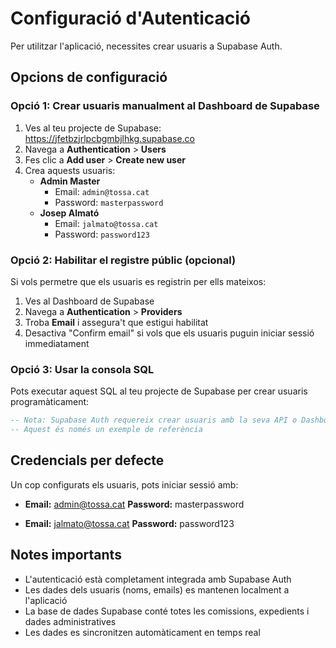 # Configuració d'Autenticació

Per utilitzar l'aplicació, necessites crear usuaris a Supabase Auth.

## Opcions de configuració

### Opció 1: Crear usuaris manualment al Dashboard de Supabase

1. Ves al teu projecte de Supabase: https://jfetbzjrlpcbgmbjlhkg.supabase.co
2. Navega a **Authentication** > **Users**
3. Fes clic a **Add user** > **Create new user**
4. Crea aquests usuaris:
   - **Admin Master**
     - Email: `admin@tossa.cat`
     - Password: `masterpassword`
   - **Josep Almató**
     - Email: `jalmato@tossa.cat`
     - Password: `password123`

### Opció 2: Habilitar el registre públic (opcional)

Si vols permetre que els usuaris es registrin per ells mateixos:

1. Ves al Dashboard de Supabase
2. Navega a **Authentication** > **Providers**
3. Troba **Email** i assegura't que estigui habilitat
4. Desactiva "Confirm email" si vols que els usuaris puguin iniciar sessió immediatament

### Opció 3: Usar la consola SQL

Pots executar aquest SQL al teu projecte de Supabase per crear usuaris programàticament:

```sql
-- Nota: Supabase Auth requereix crear usuaris amb la seva API o Dashboard
-- Aquest és només un exemple de referència
```

## Credencials per defecte

Un cop configurats els usuaris, pots iniciar sessió amb:

- **Email:** admin@tossa.cat
  **Password:** masterpassword

- **Email:** jalmato@tossa.cat
  **Password:** password123

## Notes importants

- L'autenticació està completament integrada amb Supabase Auth
- Les dades dels usuaris (noms, emails) es mantenen localment a l'aplicació
- La base de dades Supabase conté totes les comissions, expedients i dades administratives
- Les dades es sincronitzen automàticament en temps real
